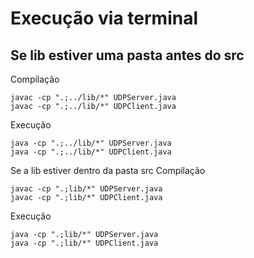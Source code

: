 # Execução via terminal
## Se lib estiver uma pasta antes do src
Compilação
```
javac -cp ".;../lib/*" UDPServer.java
javac -cp ".;../lib/*" UDPClient.java
```
Execução
```
java -cp ".;../lib/*" UDPServer.java
java -cp ".;../lib/*" UDPClient.java
```

Se a lib estiver dentro da pasta src
Compilação
```
javac -cp ".;lib/*" UDPServer.java
javac -cp ".;lib/*" UDPClient.java
```
Execução
```
java -cp ".;lib/*" UDPServer.java
java -cp ".;lib/*" UDPClient.java
```
